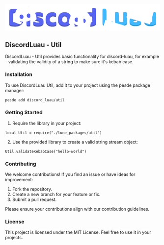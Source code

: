 <div align="center">
	<p>
		<a href=""><img src="https://raw.githubusercontent.com/DiscordLuau/.github/master/resource/DiscordLuau-Banner.png" width="512" alt="discord-luau"/></a>
	</p>
</div>

## DiscordLuau - Util

DiscordLuau - Util provides basic functionality for discord-luau, for example - validating the validity of a string to make sure it's kebab case.

### Installation

To use DiscordLuau Util, add it to your project using the pesde package manager:

```bash
pesde add discord_luau/util
```

### Getting Started

1. Require the library in your project:
```luau
local Util = require("./lune_packages/util")
```

2. Use the provided library to create a valid string stream object:
```luau
Util.validateKebabCase("hello-world")
```

### Contributing
We welcome contributions! If you find an issue or have ideas for improvement:

1. Fork the repository.
2. Create a new branch for your feature or fix.
3. Submit a pull request.

Please ensure your contributions align with our contribution guidelines.

### License
This project is licensed under the MIT License. Feel free to use it in your projects.